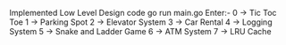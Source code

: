 Implemented Low Level Design code
go run main.go
Enter:-
  0 -> Tic Toc Toe
  1 -> Parking Spot
  2 -> Elevator System
  3 -> Car Rental
  4 -> Logging System
  5 -> Snake and Ladder Game
  6 -> ATM System
  7 -> LRU Cache
